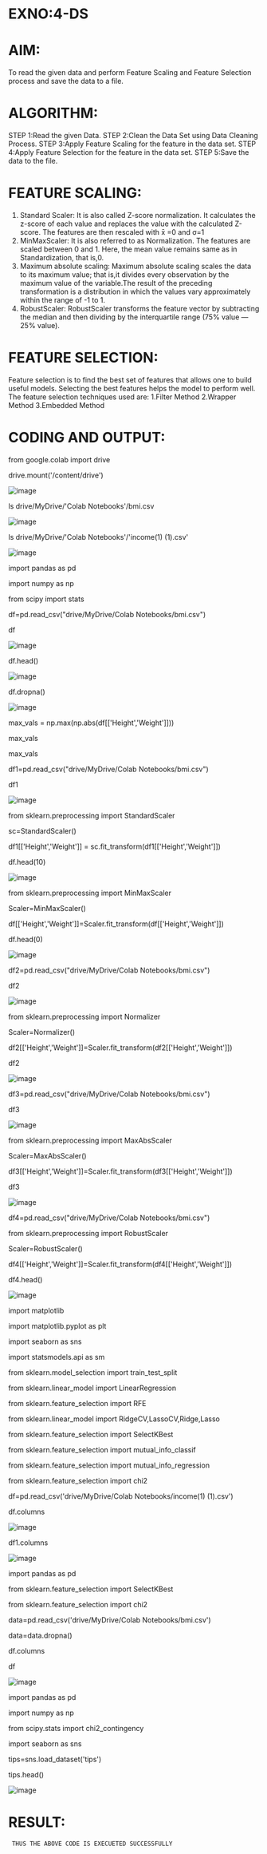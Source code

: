 # EXNO:4-DS
# AIM:
To read the given data and perform Feature Scaling and Feature Selection process and save the
data to a file.

# ALGORITHM:
STEP 1:Read the given Data.
STEP 2:Clean the Data Set using Data Cleaning Process.
STEP 3:Apply Feature Scaling for the feature in the data set.
STEP 4:Apply Feature Selection for the feature in the data set.
STEP 5:Save the data to the file.

# FEATURE SCALING:
1. Standard Scaler: It is also called Z-score normalization. It calculates the z-score of each value and replaces the value with the calculated Z-score. The features are then rescaled with x̄ =0 and σ=1
2. MinMaxScaler: It is also referred to as Normalization. The features are scaled between 0 and 1. Here, the mean value remains same as in Standardization, that is,0.
3. Maximum absolute scaling: Maximum absolute scaling scales the data to its maximum value; that is,it divides every observation by the maximum value of the variable.The result of the preceding transformation is a distribution in which the values vary approximately within the range of -1 to 1.
4. RobustScaler: RobustScaler transforms the feature vector by subtracting the median and then dividing by the interquartile range (75% value — 25% value).

# FEATURE SELECTION:
Feature selection is to find the best set of features that allows one to build useful models. Selecting the best features helps the model to perform well.
The feature selection techniques used are:
1.Filter Method
2.Wrapper Method
3.Embedded Method

# CODING AND OUTPUT:
from google.colab import drive

drive.mount('/content/drive')

![image](https://github.com/user-attachments/assets/4900ad98-3562-4b76-98f7-59070731f596)

ls drive/MyDrive/'Colab Notebooks'/bmi.csv

![image](https://github.com/user-attachments/assets/3a7026f1-9cea-4230-a7ce-897929b1120a)

ls drive/MyDrive/'Colab Notebooks'/'income(1) (1).csv'

![image](https://github.com/user-attachments/assets/3e5342aa-8cd4-49c0-a284-07a93a2ffe16)

import pandas as pd

import numpy as np

from scipy import stats

df=pd.read_csv("drive/MyDrive/Colab Notebooks/bmi.csv")

df

![image](https://github.com/user-attachments/assets/66b01c1f-5c5d-4742-a3ba-c867496a4220)

df.head()

![image](https://github.com/user-attachments/assets/2cb24a8f-eb6c-4db1-9adb-be8d949b4e5c)

df.dropna()

![image](https://github.com/user-attachments/assets/bab1b2e5-9529-4c17-a4c1-b8f8ffd8e486)

max_vals = np.max(np.abs(df[['Height','Weight']]))

max_vals

max_vals

df1=pd.read_csv("drive/MyDrive/Colab Notebooks/bmi.csv")

df1

![image](https://github.com/user-attachments/assets/b3b19cd1-740d-4110-ad9a-1fab3251f31b)

from sklearn.preprocessing import StandardScaler

sc=StandardScaler()

df1[['Height','Weight']] = sc.fit_transform(df1[['Height','Weight']])

df.head(10)

![image](https://github.com/user-attachments/assets/7b7a58ec-ab92-4161-97f8-50c75c63ca9f)

from sklearn.preprocessing import MinMaxScaler

Scaler=MinMaxScaler()

df[['Height','Weight']]=Scaler.fit_transform(df[['Height','Weight']])

df.head(0)

![image](https://github.com/user-attachments/assets/c2be355a-0f40-4146-90e6-62dd9a892e3a)

df2=pd.read_csv("drive/MyDrive/Colab Notebooks/bmi.csv")

df2

![image](https://github.com/user-attachments/assets/501600e7-fd7e-46d7-a70d-e65cc3d4a5fc)

from sklearn.preprocessing import Normalizer

Scaler=Normalizer()

df2[['Height','Weight']]=Scaler.fit_transform(df2[['Height','Weight']])

df2

![image](https://github.com/user-attachments/assets/aaaa5ce3-949e-4b7c-89f3-d3e3f3b49932)

df3=pd.read_csv("drive/MyDrive/Colab Notebooks/bmi.csv")

df3

![image](https://github.com/user-attachments/assets/a4944ea6-2e3b-460f-96ab-3f41c7c9ed10)

from sklearn.preprocessing import MaxAbsScaler

Scaler=MaxAbsScaler()

df3[['Height','Weight']]=Scaler.fit_transform(df3[['Height','Weight']])

df3

![image](https://github.com/user-attachments/assets/731fc06f-c840-4992-ab59-9529c2a80cb9)

df4=pd.read_csv("drive/MyDrive/Colab Notebooks/bmi.csv")

from sklearn.preprocessing import RobustScaler

Scaler=RobustScaler()

df4[['Height','Weight']]=Scaler.fit_transform(df4[['Height','Weight']])

df4.head()

![image](https://github.com/user-attachments/assets/0913fa02-ca57-4421-8426-474eed5ed692)

import matplotlib

import matplotlib.pyplot as plt

import seaborn as sns

import statsmodels.api as sm

from sklearn.model_selection import train_test_split

from sklearn.linear_model import LinearRegression

from sklearn.feature_selection import RFE

from sklearn.linear_model import RidgeCV,LassoCV,Ridge,Lasso

from sklearn.feature_selection import SelectKBest

from sklearn.feature_selection import mutual_info_classif

from sklearn.feature_selection import mutual_info_regression

from sklearn.feature_selection import chi2

df=pd.read_csv('drive/MyDrive/Colab Notebooks/income(1) (1).csv')

df.columns

![image](https://github.com/user-attachments/assets/216b7e14-e997-43b9-9828-ad451d4bc71c)

df1.columns

![image](https://github.com/user-attachments/assets/16647dd2-97b4-40c8-8dfd-a78123f6180a)

import pandas as pd

from sklearn.feature_selection import SelectKBest

from sklearn.feature_selection import chi2

data=pd.read_csv('drive/MyDrive/Colab Notebooks/bmi.csv')

data=data.dropna()

df.columns

df

![image](https://github.com/user-attachments/assets/442c4b33-31a1-4f43-84db-d3bc4db52d50)

import pandas as pd

import numpy as np

from scipy.stats import chi2_contingency

import seaborn as sns

tips=sns.load_dataset('tips')

tips.head()

![image](https://github.com/user-attachments/assets/da8827a4-eec7-4d2c-bf63-b9ee39437774)



# RESULT:
     THUS THE ABOVE CODE IS EXECUETED SUCCESSFULLY

